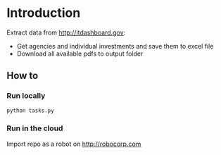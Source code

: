 # Introduction

 Extract data from http://itdashboard.gov:

- Get agencies and individual investments and save them to excel file
- Download all available pdfs to output folder

## How to

### Run locally

```bash
python tasks.py
```

### Run in the cloud
Import repo as a robot on http://robocorp.com
